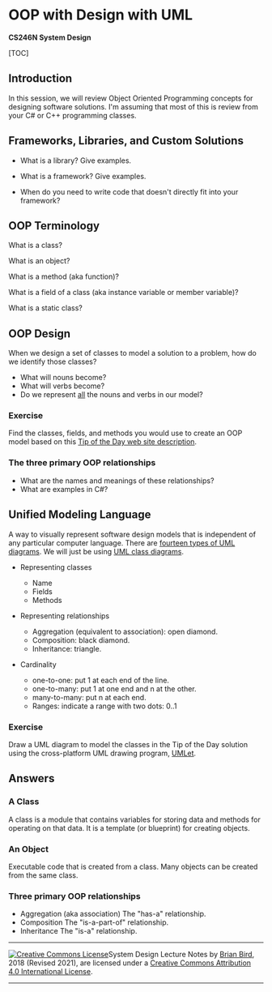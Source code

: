 # OOP with Design with UML

**CS246N System Design**

[TOC]

## Introduction

In this session, we will review Object Oriented Programming concepts for designing software solutions. I'm assuming that most of this is review from your C# or C++ programming classes.

## Frameworks, Libraries, and Custom Solutions

- What is a library? Give examples.

- What is a framework? Give examples.

- When do you need to write code that doesn't directly fit into your framework?

## OOP Terminology

What is a class?

What is an object?

What is a method (aka function)?

What is a field of a class (aka instance variable or member variable)?

What is a static class?

## OOP Design

When we design a set of classes to model a solution to a problem, how do we identify those classes?
- What will nouns become?
- What will verbs become?
- Do we represent <u>all</u> the nouns and verbs in our model?

### Exercise

Find the classes, fields, and methods you would use to create an OOP model based on this [Tip of the Day web site description](TipOfTheDayDescription.html).

### The three primary OOP relationships

- What are the names and meanings of these relationships?
- What are examples in C#?



## Unified Modeling Language

A way to visually represent software design models that is independent of any particular computer language. There are [fourteen types of UML diagrams](https://creately.com/blog/diagrams/uml-diagram-types-examples/). We will just be using [UML class diagrams](https://en.wikipedia.org/wiki/Class_diagram).

- Representing classes

  - Name
  - Fields
  - Methods

- Representing relationships

  - Aggregation (equivalent to association): open diamond.
  - Composition: black diamond.
  - Inheritance: triangle.

- Cardinality

  - one-to-one: put 1 at each end of the line.
  - one-to-many: put 1 at one end and n at the other.
  - many-to-many: put n at each end.
  - Ranges: indicate a range with two dots: 0..1

  

### Exercise

Draw a UML diagram to model the classes in the Tip of the Day solution using the cross-platform UML drawing program, [UMLet](https://www.umlet.com).





## Answers

### A Class

A class is a module that contains variables for storing data and methods for operating on that data. It is a template (or blueprint) for creating objects. 

### An Object

Executable code that is created from a class. Many objects can be created from the same class.

### Three primary OOP relationships

- Aggregation (aka association)
  The "has-a" relationship.
- Composition
  The "is-a-part-of" relationship.
- Inheritance
  The "is-a" relationship.



------

 [![Creative Commons License](https://i.creativecommons.org/l/by/4.0/88x31.png)](http://creativecommons.org/licenses/by/4.0/)System Design  Lecture Notes by [Brian Bird](https://profbird.online), 2018 (Revised 2021), are licensed under a [Creative Commons Attribution 4.0 International License](http://creativecommons.org/licenses/by/4.0/). 

------
